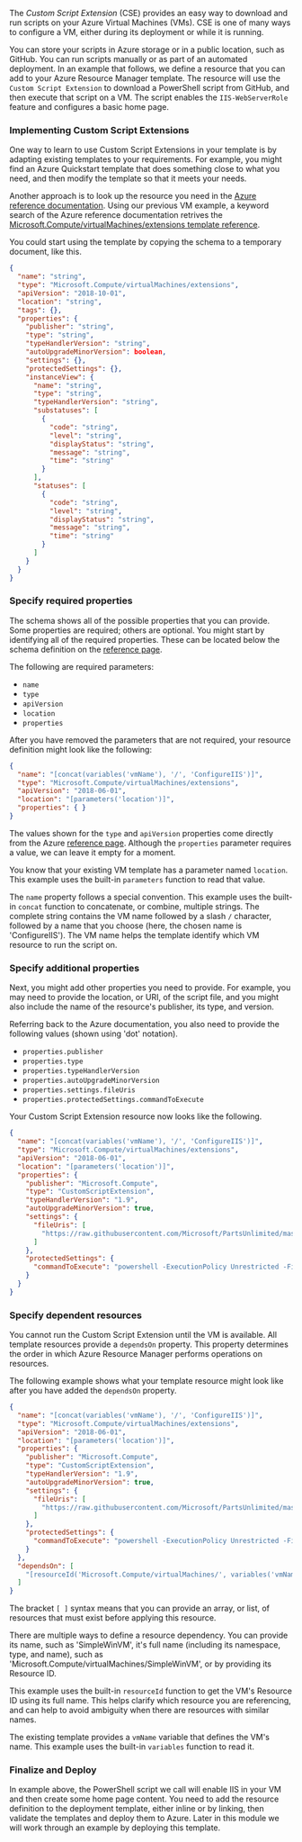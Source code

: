 The *Custom Script Extension* (CSE) provides an easy way to download and run scripts on your Azure Virtual Machines (VMs). CSE is one of many ways to configure a VM, either during its deployment or while it is running.

You can store your scripts in Azure storage or in a public location, such as GitHub. You can run scripts manually or as part of an automated deployment. In an example that follows, we define a resource that you can add to your Azure Resource Manager template. The resource will use the `Custom Script Extension` to download a PowerShell script from GitHub, and then execute that script on a VM. The script enables the `IIS-WebServerRole` feature and configures a basic home page.

### Implementing Custom Script Extensions

One way to learn to use Custom Script Extensions in your template is by adapting existing templates to your requirements. For example, you might find an Azure Quickstart template that does something close to what you need, and then modify the template so that it meets your needs.

Another approach is to look up the resource you need in the [Azure reference documentation](https://docs.microsoft.com/azure/templates?azure-portal=true). Using our previous VM example, a keyword search of the Azure reference documentation retrives the [Microsoft.Compute/virtualMachines/extensions template reference](https://docs.microsoft.com/azure/templates/Microsoft.Compute/2018-10-01/virtualMachines/extensions?azure-portal=true).

You could start using the template by copying the schema to a temporary document, like this.

```json
{
  "name": "string",
  "type": "Microsoft.Compute/virtualMachines/extensions",
  "apiVersion": "2018-10-01",
  "location": "string",
  "tags": {},
  "properties": {
    "publisher": "string",
    "type": "string",
    "typeHandlerVersion": "string",
    "autoUpgradeMinorVersion": boolean,
    "settings": {},
    "protectedSettings": {},
    "instanceView": {
      "name": "string",
      "type": "string",
      "typeHandlerVersion": "string",
      "substatuses": [
        {
          "code": "string",
          "level": "string",
          "displayStatus": "string",
          "message": "string",
          "time": "string"
        }
      ],
      "statuses": [
        {
          "code": "string",
          "level": "string",
          "displayStatus": "string",
          "message": "string",
          "time": "string"
        }
      ]
    }
  }
}
```

### Specify required properties

The schema shows all of the possible properties that you can provide. Some properties are required; others are optional. You might start by identifying all of the required properties. These can be located below the schema definition on the [reference page](https://docs.microsoft.com/en-us/azure/templates/Microsoft.Compute/2018-10-01/virtualMachines/extensions?azure-portal=true).

The following are required parameters:

* `name`
* `type`
* `apiVersion`
* `location`
* `properties`

After you have removed the parameters that are not required, your resource definition might look like the following:

```json
{
  "name": "[concat(variables('vmName'), '/', 'ConfigureIIS')]",
  "type": "Microsoft.Compute/virtualMachines/extensions",
  "apiVersion": "2018-06-01",
  "location": "[parameters('location')]",
  "properties": { }
}
```

The values shown for the `type` and `apiVersion` properties come directly from the Azure [reference page](https://docs.microsoft.com/en-us/azure/templates/Microsoft.Compute/2018-10-01/virtualMachines/extensions?azure-portal=true). Although the `properties` parameter requires a value, we can leave it empty for a moment.

You know that your existing VM template has a parameter named `location`. This example uses the built-in `parameters` function to read that value.

The `name` property follows a special convention. This example uses the built-in `concat` function to concatenate, or combine, multiple strings. The complete string contains the VM name followed by a slash `/` character, followed by a name that you choose (here, the chosen name is 'ConfigureIIS'). The VM name helps the template identify which VM resource to run the script on.

### Specify additional properties

Next, you might add other properties you need to provide. For example, you may need to provide the location, or URI, of the script file, and you might also include the name of the resource's publisher, its type, and version.

Referring back to the Azure documentation, you also need to provide the following values (shown using 'dot' notation).

* `properties.publisher`
* `properties.type`
* `properties.typeHandlerVersion`
* `properties.autoUpgradeMinorVersion`
* `properties.settings.fileUris`
* `properties.protectedSettings.commandToExecute`

Your Custom Script Extension resource now looks like the following.

```json
{
  "name": "[concat(variables('vmName'), '/', 'ConfigureIIS')]",
  "type": "Microsoft.Compute/virtualMachines/extensions",
  "apiVersion": "2018-06-01",
  "location": "[parameters('location')]",
  "properties": {
    "publisher": "Microsoft.Compute",
    "type": "CustomScriptExtension",
    "typeHandlerVersion": "1.9",
    "autoUpgradeMinorVersion": true,
    "settings": {
      "fileUris": [
        "https://raw.githubusercontent.com/Microsoft/PartsUnlimited/master/Labfiles/AZ-400T05_Implementing_Application_Infrastructure/M01/configure-iis.ps1"
      ]
    },
    "protectedSettings": {
      "commandToExecute": "powershell -ExecutionPolicy Unrestricted -File configure-iis.ps1"
    }
  }
}
```

### Specify dependent resources

You cannot run the Custom Script Extension until the VM is available. All template resources provide a `dependsOn` property. This property determines the order in which Azure Resource Manager performs operations on resources.

The following example shows what your template resource might look like after you have added the `dependsOn` property.

```json
{
  "name": "[concat(variables('vmName'), '/', 'ConfigureIIS')]",
  "type": "Microsoft.Compute/virtualMachines/extensions",
  "apiVersion": "2018-06-01",
  "location": "[parameters('location')]",
  "properties": {
    "publisher": "Microsoft.Compute",
    "type": "CustomScriptExtension",
    "typeHandlerVersion": "1.9",
    "autoUpgradeMinorVersion": true,
    "settings": {
      "fileUris": [
        "https://raw.githubusercontent.com/Microsoft/PartsUnlimited/master/Labfiles/AZ-400T05_Implementing_Application_Infrastructure/M01/configure-iis.ps1"
      ]
    },
    "protectedSettings": {
      "commandToExecute": "powershell -ExecutionPolicy Unrestricted -File configure-iis.ps1"
    }
  },
  "dependsOn": [
    "[resourceId('Microsoft.Compute/virtualMachines/', variables('vmName'))]"
  ]
}
```

The bracket `[ ]` syntax means that you can provide an array, or list, of resources that must exist before applying this resource.

There are multiple ways to define a resource dependency. You can provide its name, such as 'SimpleWinVM', it's full name (including its namespace, type, and name), such as 'Microsoft.Compute/virtualMachines/SimpleWinVM', or by providing its Resource ID.

This example uses the built-in `resourceId` function to get the VM's Resource ID using its full name. This helps clarify which resource you are referencing, and can help to avoid ambiguity when there are resources with similar names.

The existing template provides a `vmName` variable that defines the VM's name. This example uses the built-in `variables` function to read it.

### Finalize and Deploy

In example above, the PowerShell script we call will enable IIS in your VM and then create some home page content. You need to add the resource definition to the deployment template, either inline or by linking, then validate the templates and deploy them to Azure. Later in this module we will work through an example by deploying this template.
